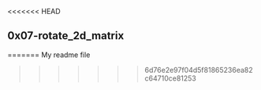 <<<<<<< HEAD
## 0x07-rotate_2d_matrix
=======
My readme file
>>>>>>> 6d76e2e97f04d5f81865236ea82c64710ce81253

